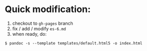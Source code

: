 # Quick modification:

1. checkout to `gh-pages` branch
2. fix / add / modify `es-6.md`
3. when ready, do:

```shell
$ pandoc -s --template templates/default.html5 -o index.html
```


